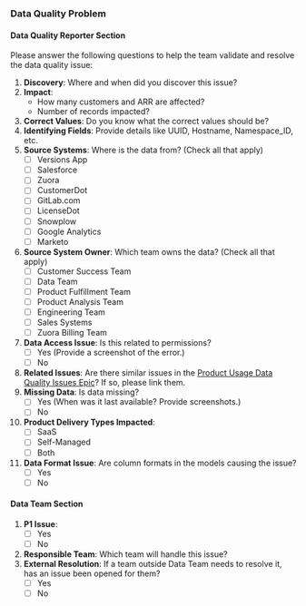 ### Data Quality Problem

#### Data Quality Reporter Section

Please answer the following questions to help the team validate and resolve the data quality issue:

1. **Discovery**: Where and when did you discover this issue?
2. **Impact**:
   - How many customers and ARR are affected?
   - Number of records impacted?
3. **Correct Values**: Do you know what the correct values should be?
4. **Identifying Fields**: Provide details like UUID, Hostname, Namespace_ID, etc.
5. **Source Systems**: Where is the data from? (Check all that apply)
   - [ ] Versions App
   - [ ] Salesforce
   - [ ] Zuora
   - [ ] CustomerDot
   - [ ] GitLab.com
   - [ ] LicenseDot
   - [ ] Snowplow
   - [ ] Google Analytics
   - [ ] Marketo
6. **Source System Owner**: Which team owns the data? (Check all that apply)
   - [ ] Customer Success Team
   - [ ] Data Team
   - [ ] Product Fulfillment Team
   - [ ] Product Analysis Team
   - [ ] Engineering Team
   - [ ] Sales Systems
   - [ ] Zuora Billing Team
7. **Data Access Issue**: Is this related to permissions?
   - [ ] Yes (Provide a screenshot of the error.)
   - [ ] No
8. **Related Issues**: Are there similar issues in the [Product Usage Data Quality Issues Epic](https://gitlab.com/groups/gitlab-data/-/epics/216)? If so, please link them.
9. **Missing Data**: Is data missing?
   - [ ] Yes (When was it last available? Provide screenshots.)
   - [ ] No
10. **Product Delivery Types Impacted**:
    - [ ] SaaS
    - [ ] Self-Managed
    - [ ] Both
11. **Data Format Issue**: Are column formats in the models causing the issue?
    - [ ] Yes
    - [ ] No

#### Data Team Section

1. **P1 Issue**:
   - [ ] Yes
   - [ ] No
2. **Responsible Team**: Which team will handle this issue?
3. **External Resolution**: If a team outside Data Team needs to resolve it, has an issue been opened for them?
   - [ ] Yes
   - [ ] No
